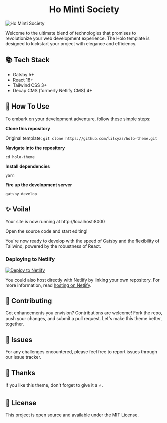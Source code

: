 
 <h1 align="center">Ho Minti Society </h1>


![Ho Minti Society](https://github.com/lilxyzz/holo-theme/blob/main/static/img/holo-cover.png)

Welcome to the ultimate blend of technologies that promises to revolutionize your web development experience. The Holo template is designed to kickstart your project with elegance and efficiency.

## 📚 Tech Stack

- Gatsby 5+
- React 18+
- Tailwind CSS 3+
- Decap CMS (formerly Netlify CMS) 4+
 

## 🚀 How To Use

To embark on your development adventure, follow these simple steps:

**Clone this repository**

Original template:
```git clone https://github.com/lilxyzz/holo-theme.git```

**Navigate into the repository**

```cd holo-theme```

**Install dependencies**

```yarn```

**Fire up the development server**

```gatsby develop```

## ✨ Voila!

Your site is now running at http://localhost:8000

Open the source code and start editing!

You're now ready to develop with the speed of Gatsby and the flexibility of Tailwind, powered by the robustness of React.

### Deploying to Netlify

[![Deploy to Netlify ](https://www.netlify.com/img/deploy/button.svg)](https://app.netlify.com/start/deploy?repository=https://github.com/lilxyzz/holo-theme)

You could also host directly with Netlify by linking your own repository.
For more information, read [hosting on Netlify](https://docs.netlify.com/get-started/).

## 🤝 Contributing

Got enhancements you envision? Contributions are welcome! Fork the repo, push your changes, and submit a pull request. Let's make this theme better, together.

## 👾 Issues

For any challenges encountered, please feel free to report issues through our issue tracker.

## 🙏 Thanks

If you like this theme, don't forget to give it a ⭐.

## 📝 License

This project is open source and available under the MIT License.
